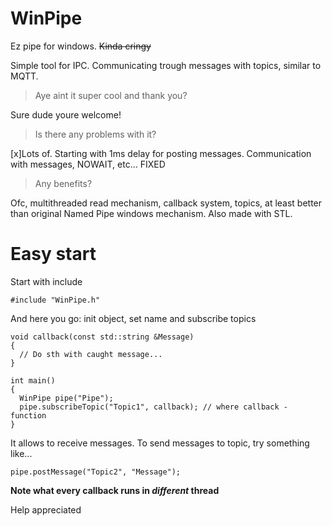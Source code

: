 # WinPipe
Ez pipe for windows. ~~Kinda cringy~~

Simple tool for IPC. Communicating trough messages with topics, similar to MQTT.


> Aye aint it super cool and thank you?

Sure dude youre welcome!


> Is there any problems with it?

[x]Lots of. Starting with 1ms delay for posting messages. Communication with messages, NOWAIT, etc... FIXED


> Any benefits?

Ofc, multithreaded read mechanism, callback system, topics, at least better than original Named Pipe windows mechanism. Also made with STL.

# Easy start
Start with include 

```
#include "WinPipe.h"
```

And here you go:
init object, set name and subscribe topics

```
void callback(const std::string &Message)
{
  // Do sth with caught message...
}

int main()
{
  WinPipe pipe("Pipe");
  pipe.subscribeTopic("Topic1", callback); // where callback - function
}
```
It allows to receive messages. To send messages to topic, try something like...
```
pipe.postMessage("Topic2", "Message");
```

**Note what every callback runs in _different_ thread**

Help appreciated

